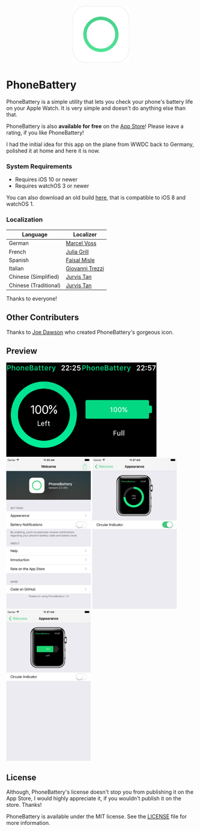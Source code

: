 <p align="center" >
<a href="https://itunes.apple.com/us/app/phonebattery-your-phones-battery/id1009278300?ls=1&mt=8"><img src="Preview/rounded_icon.png" alt="" width="150" height="150"/></a>
</p>

# PhoneBattery
PhoneBattery is a simple utility that lets you check your phone's battery life on your Apple Watch. It is very simple and doesn't do anything else than that.

PhoneBattery is also **available for free** on the [App Store](https://itunes.apple.com/us/app/phonebattery-your-phones-battery/id1009278300?ls=1&mt=8)! Please leave a rating, if you like PhoneBattery!

I had the initial idea for this app on the plane from WWDC back to Germany, polished it at home and here it is now.

### System Requirements

* Requires iOS 10 or newer
* Requires watchOS 3 or newer

You can also download an old build [here](https://github.com/marcelvoss/PhoneBattery/releases/tag/1.0.2), that is compatible to iOS 8 and watchOS 1.

### Localization
| Language |  Localizer                                      |
|----------|------------------------------------------------ |
| German   | [Marcel Voss](https://github.com/marcelvoss)    |
| French   | [Julia Grill](https://github.com/juliastic)     |
| Spanish  | [Faisal Misle](https://github.com/fm)           |
| Italian  | [Giovanni Trezzi](https://twitter.com/yoller_)  |
| Chinese (Simplified) | [Jurvis Tan](https://twitter.com/jurvistan)  |
| Chinese (Traditional)  | [Jurvis Tan](https://twitter.com/jurvistan)  |

Thanks to everyone!

## Other Contributers
Thanks to [Joe Dawson](http://joedawson.me) who created PhoneBattery's gorgeous icon.

## Preview
<img src="Preview/watch_1.png" alt="" height="250"/><img src="Preview/watch_2.png" alt="" height="250"/>
<img src="Preview/phone_1.png" alt="" height="400"/>
<img src="Preview/phone_2.png" alt="" height="400"/>
<img src="Preview/phone_3.png" alt="" height="400"/>

## License
Although, PhoneBattery's license doesn't stop you from publishing it on the App Store, I would highly appreciate it, if you wouldn't publish it on the store. Thanks!

PhoneBattery is available under the MIT license. See the [LICENSE](https://github.com/marcelvoss/PhoneBattery/blob/master/LICENSE.md) file for more information.
